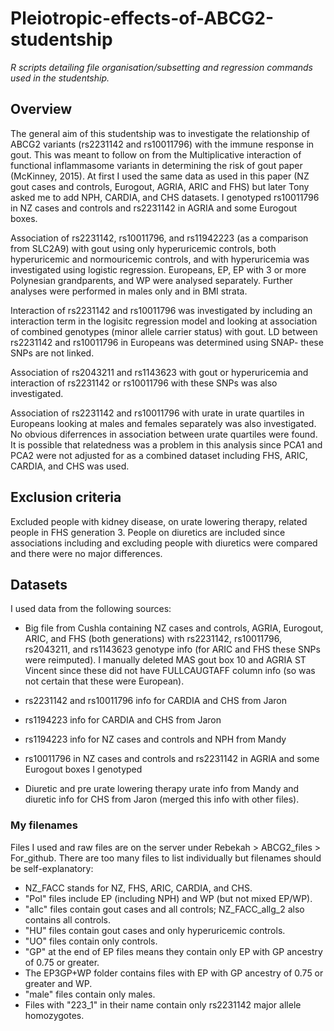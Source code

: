# Pleiotropic-effects-of-ABCG2-studentship
*R scripts detailing file organisation/subsetting and regression commands used in the studentship.*

## Overview
The general aim of this studentship was to investigate the relationship of ABCG2 variants (rs2231142 and rs10011796) with the immune response in gout.  This was meant to follow on from the Multiplicative interaction of functional inflammasome variants in determining the risk of gout paper (McKinney, 2015).  At first I used the same data as used in this paper (NZ gout cases and controls, Eurogout, AGRIA, ARIC and FHS) but later Tony asked me to add NPH, CARDIA, and CHS datasets.  I genotyped rs10011796 in NZ cases and controls and rs2231142 in AGRIA and some Eurogout boxes.  

Association of rs2231142, rs10011796, and rs11942223 (as a comparison from SLC2A9) with gout using only hyperuricemic controls, both hyperuricemic and normouricemic controls, and with hyperuricemia was investigated using logistic regression.  Europeans, EP, EP with 3 or more Polynesian grandparents, and WP were analysed separately.  Further analyses were performed in males only and in BMI strata.  

Interaction of rs2231142 and rs10011796 was investigated by including an interaction term in the logisitc regression model and looking at association of combined genotypes (minor allele carrier status) with gout.  LD between rs2231142 and rs10011796 in Europeans was determined using SNAP- these SNPs are not linked.  

Association of rs2043211 and rs1143623 with gout or hyperuricemia and interaction of rs2231142 or rs10011796 with these SNPs was also investigated.  

Association of rs2231142 and rs10011796 with urate in urate quartiles in Europeans looking at males and females separately was also investigated. No obvious diferrences in association between urate quartiles were found.  It is possible that relatedness was a problem in this analysis since PCA1 and PCA2 were not adjusted for as a combined dataset including FHS, ARIC, CARDIA, and CHS was used.  

## Exclusion criteria
Excluded people with kidney disease, on urate lowering therapy, related people in FHS generation 3.  People on diuretics are included since associations including and excluding people with diuretics were compared and there were no major differences.

## Datasets
I used data from the following sources:
- Big file from Cushla containing NZ cases and controls, AGRIA, Eurogout, ARIC, and FHS (both generations) with rs2231142, rs10011796, rs2043211, and rs1143623 genotype info (for ARIC and FHS these SNPs were reimputed).  I manually deleted MAS gout box 10 and AGRIA ST Vincent since these did not have FULLCAUGTAFF column info (so was not certain that these were European).

- rs2231142 and rs10011796 info for CARDIA and CHS from Jaron

- rs1194223 info for CARDIA and CHS from Jaron

- rs1194223 info for NZ cases and controls and NPH from Mandy

- rs10011796 in NZ cases and controls and rs2231142 in AGRIA and some Eurogout boxes I genotyped

- Diuretic and pre urate lowering therapy urate info from Mandy and diuretic info for CHS from Jaron (merged this info with other files).

### My filenames
Files I used and raw files are on the server under Rebekah > ABCG2_files > For_github.  There are too many files to list individually but filenames should be self-explanatory:
- NZ_FACC stands for NZ, FHS, ARIC, CARDIA, and CHS.
- "Pol" files include EP (including NPH) and WP (but not mixed EP/WP).
- "allc" files contain gout cases and all controls; NZ_FACC_allg_2 also contains all controls.
- "HU" files contain gout cases and only hyperuricemic controls.
- "UO" files contain only controls.
- "GP" at the end of EP files means they contain only EP with GP ancestry of 0.75 or greater.
- The EP3GP+WP folder contains files with EP with GP ancestry of 0.75 or greater and WP.
- "male" files contain only males.
- Files with "223_1" in their name contain only rs2231142 major allele homozygotes.


